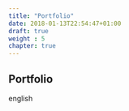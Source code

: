 ```yaml
---
title: "Portfolio"
date: 2018-01-13T22:54:47+01:00
draft: true
weight : 5
chapter: true
---
```

## Portfolio
english

